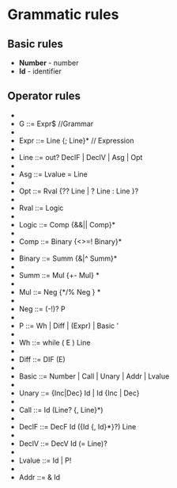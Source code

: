 # Grammatic rules #

## Basic rules ##
- **Number** - number   
- **Id** - identifier

## Operator rules ##
- 
- G ::= Expr$      //Grammar
- 
- Expr ::= Line {; Line}*      // Expression
- 
- Line ::= out? DeclF | DeclV | Asg | Opt
- 
- Asg ::= Lvalue = Line
- 
- Opt  ::= Rval {?? Line | ? Line : Line }?
- 
- Rval ::= Logic 
- 
- Logic ::= Comp {&&|| Comp}*
- 
- Comp ::= Binary {<>=! Binary}*
- 
- Binary ::= Summ {&|^ Summ}*
- 
- Summ ::= Mul {+- Mul} *
- 
- Mul  ::= Neg   {*/% Neg  } *
- 
- Neg ::= (-!)? P
- 
- P ::=  Wh | Diff | (Expr) | Basic '
- 
- Wh ::= while ( E ) Line
- 
- Diff ::= DIF (E)
- 
- Basic ::= Number | Call | Unary | Addr | Lvalue
- 
- Unary ::= {Inc|Dec} Id | Id {Inc | Dec}
- 
- Call ::= Id (Line? {, Line}*)
- 
- DeclF ::= DecF Id ({Id {, Id}*}?)   Line
- 
- DeclV ::= DecV Id (= Line)?
- 
- Lvalue ::= Id | P!
- 
- Addr ::= & Id
